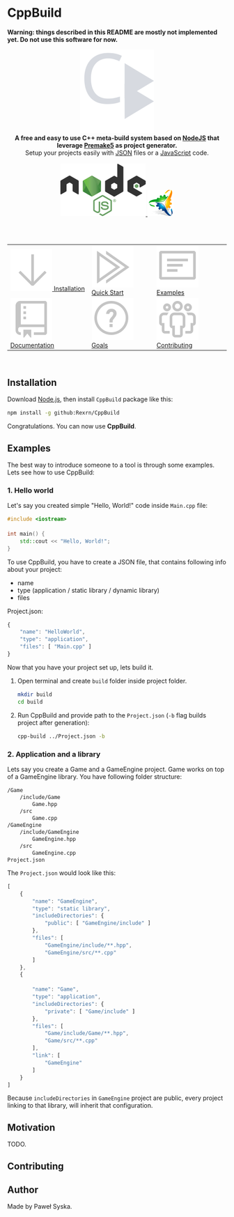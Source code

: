 # CppBuild

**Warning: things described in this README are mostly
not implemented yet. Do not use this software for now.**

<p align="center">
	<img src="resources/logo-big.svg">
	<br/>
	<b>
	A free and easy to use C++ meta-build system based on <a href="https://nodejs.org">NodeJS</a> that leverage <a href="https://premake.github.io/">Premake5</a> as project generator.
	</b>
	<br>
	Setup your projects easily with <a href="https://en.wikipedia.org/wiki/JSON#Syntax">JSON</a> files or a <a href="https://en.wikipedia.org/wiki/JavaScript">JavaScript</a> code.
	<br>
	<br>
	<a href="https://nodejs.org">
		<img src="resources/nodejs-logo.svg" alt="NodeJS Logo">
	</a>
	<a href="https://premake.github.io/">
		<img src="resources/premake-logo.png" alt="Premake5 Logo">
	</a>
</p>
<br/>
<br/>

<table align="center">
	<tr>
		<td><a href="#installation">	<img src="resources/icons/arrow-down.svg"/>		Installation</a>	</td>
		<td><a href="#quick-start">		<img src="resources/icons/run-all.svg"/>		Quick Start</a>		</td>
		<td><a href="#examples">		<img src="resources/icons/note.svg"/>			Examples</a>			</td>
	</tr>
	<tr>
		<td><a href="#documentation">	<img src="resources/icons/repo.svg"/>			Documentation</a>	</td>
		<td><a href="#goals">			<img src="resources/icons/question.svg"/>		Goals</a>					</td>
		<td><a href="#contributing">	<img src="resources/icons/organization.svg"/>	Contributing</a>	</td>
	</tr>
</table>

<br/>

## Installation

Download [Node.js](https://nodejs.org), then install `CppBuild` package like this:

```bash
npm install -g github:Rexrn/CppBuild
```

Congratulations. You can now use **CppBuild**.
## Examples

The best way to introduce someone to a tool is through
some examples. Lets see how to use CppBuild:

### 1. Hello world

Let's say you created simple "Hello, World!" code inside
`Main.cpp` file:

```cpp
#include <iostream>

int main() {
	std::cout << "Hello, World!";
}
```

To use CppBuild, you have to create a JSON file,
that contains following info about your project:
- name 
- type (application / static library / dynamic library)
- files

Project.json:

```js
{
	"name": "HelloWorld",
	"type": "application",
	"files": [ "Main.cpp" ]
}
```

Now that you have your project set up, lets build it.

1. Open terminal and create `build` folder inside project folder.
	```bash
	mkdir build
	cd build
	```
2. Run CppBuild and provide path to the `Project.json` (`-b` flag builds project after generation):
	```bash
	cpp-build ../Project.json -b
	```

### 2. Application and a library

Lets say you create a Game and a GameEngine project.
Game works on top of a GameEngine library.
You have following folder structure:

```plaintext
/Game
	/include/Game
		Game.hpp
	/src
		Game.cpp
/GameEngine
	/include/GameEngine
		GameEngine.hpp
	/src
		GameEngine.cpp
Project.json
```

The `Project.json` would look like this:

```js
[
	{
		"name": "GameEngine",
		"type": "static library",
		"includeDirectories": {
			"public": [ "GameEngine/include" ]
		},
		"files": [ 
			"GameEngine/include/**.hpp",
			"GameEngine/src/**.cpp"
		]
	},
	{
	
		"name": "Game",
		"type": "application",
		"includeDirectories": {
			"private": [ "Game/include" ]
		},
		"files": [ 
			"Game/include/Game/**.hpp",
			"Game/src/**.cpp"
		],
		"link": [
			"GameEngine"
		]
	}
]
```

Because `includeDirectories` in `GameEngine` project
are public, every project linking to that library,
will inherit that configuration.

## Motivation

TODO.


## Contributing



## Author

Made by Paweł Syska.




